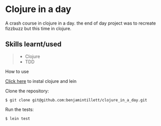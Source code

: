 Clojure in a day
================

A crash course in clojure in a day. the end of day project was to recreate fizzbuzz but this time in clojure. 

Skills learnt/used
-----------------
> * Clojure
> * TDD


How to use

[Click here](http://clojure.org/getting_started) to instal clojure and lein


Clone the repository:

```shell 
$ git clone git@github.com:benjamintillett/clojure_in_a_day.git
```

Run the tests:

```shell 
$ lein test
```




